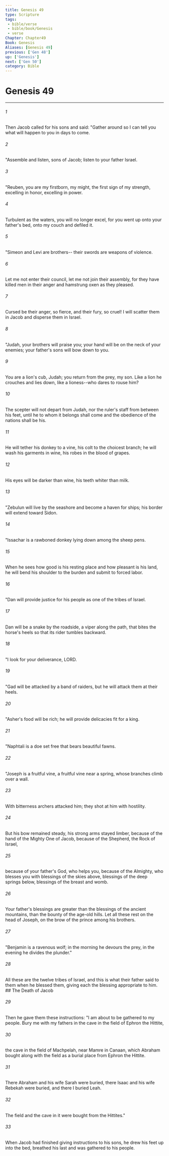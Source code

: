 ```yaml
---
title: Genesis 49
type: Scripture
tags:
 - bible/verse
 - bible/book/Genesis
 - verse
Chapter: Chapter49
Book: Genesis
Aliases: [Genesis 49]
previous: ['Gen 48']
up: ['Genesis']
next: ['Gen 50']
category: Bible
---
```

# Genesis 49

***


###### 1 
Then Jacob called for his sons and said: "Gather around so I can tell you what will happen to you in days to come. 

###### 2 
"Assemble and listen, sons of Jacob; listen to your father Israel. 

###### 3 
"Reuben, you are my firstborn, my might, the first sign of my strength, excelling in honor, excelling in power. 

###### 4 
Turbulent as the waters, you will no longer excel, for you went up onto your father's bed, onto my couch and defiled it. 

###### 5 
"Simeon and Levi are brothers-- their swords are weapons of violence. 

###### 6 
Let me not enter their council, let me not join their assembly, for they have killed men in their anger and hamstrung oxen as they pleased. 

###### 7 
Cursed be their anger, so fierce, and their fury, so cruel! I will scatter them in Jacob and disperse them in Israel. 

###### 8 
"Judah, your brothers will praise you; your hand will be on the neck of your enemies; your father's sons will bow down to you. 

###### 9 
You are a lion's cub, Judah; you return from the prey, my son. Like a lion he crouches and lies down, like a lioness--who dares to rouse him? 

###### 10 
The scepter will not depart from Judah, nor the ruler's staff from between his feet, until he to whom it belongs shall come and the obedience of the nations shall be his. 

###### 11 
He will tether his donkey to a vine, his colt to the choicest branch; he will wash his garments in wine, his robes in the blood of grapes. 

###### 12 
His eyes will be darker than wine, his teeth whiter than milk. 

###### 13 
"Zebulun will live by the seashore and become a haven for ships; his border will extend toward Sidon. 

###### 14 
"Issachar is a rawboned donkey lying down among the sheep pens. 

###### 15 
When he sees how good is his resting place and how pleasant is his land, he will bend his shoulder to the burden and submit to forced labor. 

###### 16 
"Dan will provide justice for his people as one of the tribes of Israel. 

###### 17 
Dan will be a snake by the roadside, a viper along the path, that bites the horse's heels so that its rider tumbles backward. 

###### 18 
"I look for your deliverance, LORD. 

###### 19 
"Gad will be attacked by a band of raiders, but he will attack them at their heels. 

###### 20 
"Asher's food will be rich; he will provide delicacies fit for a king. 

###### 21 
"Naphtali is a doe set free that bears beautiful fawns. 

###### 22 
"Joseph is a fruitful vine, a fruitful vine near a spring, whose branches climb over a wall. 

###### 23 
With bitterness archers attacked him; they shot at him with hostility. 

###### 24 
But his bow remained steady, his strong arms stayed limber, because of the hand of the Mighty One of Jacob, because of the Shepherd, the Rock of Israel, 

###### 25 
because of your father's God, who helps you, because of the Almighty, who blesses you with blessings of the skies above, blessings of the deep springs below, blessings of the breast and womb. 

###### 26 
Your father's blessings are greater than the blessings of the ancient mountains, than the bounty of the age-old hills. Let all these rest on the head of Joseph, on the brow of the prince among his brothers. 

###### 27 
"Benjamin is a ravenous wolf; in the morning he devours the prey, in the evening he divides the plunder." 

###### 28 
All these are the twelve tribes of Israel, and this is what their father said to them when he blessed them, giving each the blessing appropriate to him. ## The Death of Jacob 

###### 29 
Then he gave them these instructions: "I am about to be gathered to my people. Bury me with my fathers in the cave in the field of Ephron the Hittite, 

###### 30 
the cave in the field of Machpelah, near Mamre in Canaan, which Abraham bought along with the field as a burial place from Ephron the Hittite. 

###### 31 
There Abraham and his wife Sarah were buried, there Isaac and his wife Rebekah were buried, and there I buried Leah. 

###### 32 
The field and the cave in it were bought from the Hittites." 

###### 33 
When Jacob had finished giving instructions to his sons, he drew his feet up into the bed, breathed his last and was gathered to his people. 

